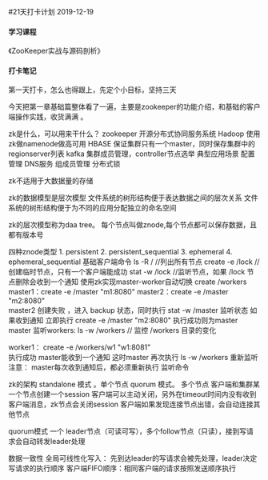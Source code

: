 #21天打卡计划 2019-12-19
#### 学习课程

《ZooKeeper实战与源码剖析》

#### 打卡笔记

第一天打卡，怎么也得跟上，先定个小目标，坚持三天 

今天把第一章基础篇整体看了一遍，主要是zookeeper的功能介绍，和基础的客户端操作实践，收货满满 。

zk是什么，可以用来干什么？
	zookeeper 开源分布式协同服务系统
	Hadoop 使用zk做namenode做高可用
	HBASE 保证集群只有一个master，同时保存集群中的regionserver列表
	kafka 集群成员管理，controller节点选举
典型应用场景
	配置管理
	DNS服务
	组成员管理
	分布式锁

zk不适用于大数据量的存储

zk的数据模型是层次模型
	文件系统的树形结构便于表达数据之间的层次关系
	文件系统的树形结构便于为不同的应用分配独立的命名空间

zk的层次模型称为daa tree。 每个节点叫做znode,每个节点都可以保存数据，且都有版本号

四种znode类型
	1. persistent
	2. persistent_sequential
	3. ephemeral
	4. ephemeral_sequential
基础客户端命令
	ls -R /  	//列出所有节点
	create -e /lock   // 创建临时节点，只有一个客户端能成功
	stat -w /lock  //监听节点，如果 /lock 节点删除会收到一个通知
使用zk实现master-worker自动切换
	create  /workers
	master1：create	-e /master "m1:8080"
	master2：create	-e /master "m2:8080"   
		master2 创建失败 ，进入 backup 状态，同时执行 stat -w /master 监听状态
		如果收到通知 立即执行 create -e /master "m2:8080"   执行成功则为master	
	master 监听workers: ls -w /workers  // 监控 /workers 目录的变化

worker1： create -e /workers/w1 "w1:8081"  
	执行成功 master能收到一个通知 
	这时master 再次执行 ls -w /workers  重新监听
	注意： master每次收到通知后，都必须重新执行 监听命令

zk的架构
	standalone 模式 。单个节点
	quorum 模式。 多个节点
	客户端和集群某一个节点创建一个session
	客户端可以主动关闭，另外在timeout时间内没有收到客户端消息，zk节点会关闭session
	客户端如果发现连接节点出错，会自动连接其他节点

quorum模式 一个 leader节点（可读可写），多个follow节点（只读），接到写请求会自动转发leader处理

数据一致性
	全局可线性化写入： 先到达leader的写请求会被先处理，leader决定写请求的执行顺序
	客户端FIFO顺序：相同客户端的请求按照发送顺序执行